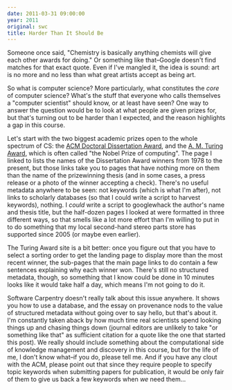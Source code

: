 ```yaml
---
date: 2011-03-31 09:00:00
year: 2011
original: swc
title: Harder Than It Should Be
---
```

<p>Someone once said, "Chemistry is basically anything chemists will give each other awards for doing."  Or something like that–Google doesn't find matches for that exact quote.  Even if I've mangled it, the idea is sound: art is no more and no less than what great artists accept as being art.</p>
<p>So what is computer science?  More particularly, what constitutes the <em>core</em> of computer science?  What's the stuff that everyone who calls themselves a "computer scientist" should know, or at least have seen?  One way to answer the question would be to look at what people are given prizes for, but that's turning out to be harder than I expected, and the reason highlights a gap in this course.</p>
<p>Let's start with the two biggest academic prizes open to the whole spectrum of CS: the <a href="http://awards.acm.org/doctoral_dissertation/">ACM Doctoral Dissertation Award</a>, and the <a href="http://awards.acm.org/homepage.cfm?awd=140">A. M. Turing Award</a>, which is often called "the Nobel Prize of computing". The page I linked to lists the names of the Dissertation Award winners from 1978 to the present, but those links take you to pages that have nothing more on them than the name of the prizewinning thesis (and in some cases, a press release or a photo of the winner accepting a check).  There's no useful metadata anywhere to be seen: not keywords (which is what I'm after), not links to scholarly databases (so that I could write a script to harvest keywords), nothing. I <em>could</em> write a script to googlewhack the author's name and thesis title, but the half-dozen pages I looked at were formatted in three different ways, so that smells like a lot more effort than I'm willing to put in to do something that my local second-hand stereo parts store has supported since 2005 (or maybe even earlier).</p>
<p>The Turing Award site is a bit better: once you figure out that you have to select a sorting order to get the landing page to display more than the most recent winner, the sub-pages that the main page links to do contain a few sentences explaining why each winner won.  There's still no structured metadata, though, so something that I know could be done in 10 minutes looks like it would take half a day, which means I'm not going to do it.</p>
<p>Software Carpentry doesn't really talk about this issue anywhere. It shows you how to use a database, and the essay on provenance nods to the value of structured metadata without going over to say hello, but that's about it. I'm constantly taken aback by how much time real scientists spend looking things up and chasing things down (journal editors are unlikely to take "or something like that" as sufficient citation for a quote like the one that started this post). We really should include something about the computational side of knowledge management and discovery in this course, but for the life of me, I don't know what–if you do, please tell me. And if you have any clout with the ACM, please point out that since they require people to specify topic keywords when submitting papers for publication, it would be only fair of them to give us back a few keywords when <em>we</em> need them...</p>
